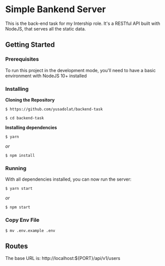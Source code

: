 # Simple Bankend Server

This is the back-end task for my Intership role. It's a RESTful API built with NodeJS, that serves all the static data.

## Getting Started

### Prerequisites

To run this project in the development mode, you'll need to have a basic environment with NodeJS 10+ installed 

### Installing

**Cloning the Repository**

```
$ https://github.com/yusadolat/backend-task

$ cd backend-task
```

**Installing dependencies**

```
$ yarn
```

_or_

```
$ npm install
```

### Running


With all dependencies installed, you can now run the server:

```
$ yarn start
```

_or_

```
$ npm start
```

### Copy Env File

```
$ mv .env.example .env

```

## Routes

The base URL is: http://localhost:${PORT}/api/v1/users